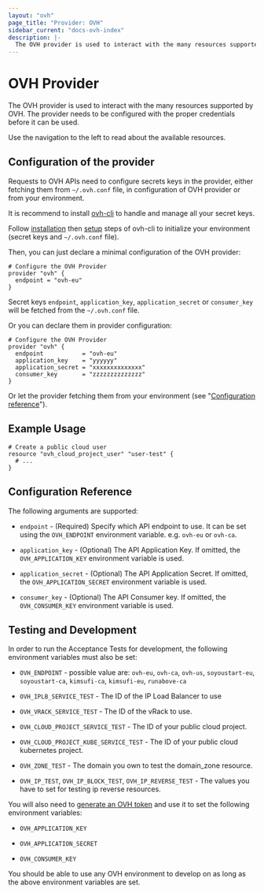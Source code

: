 ```yaml
---
layout: "ovh"
page_title: "Provider: OVH"
sidebar_current: "docs-ovh-index"
description: |-
  The OVH provider is used to interact with the many resources supported by OVH. The provider needs to be configured with the proper credentials before it can be used.
---
```


# OVH Provider

The OVH provider is used to interact with the
many resources supported by OVH. The provider needs to be configured
with the proper credentials before it can be used.

Use the navigation to the left to read about the available resources.

## Configuration of the provider

Requests to OVH APIs need to configure secrets keys in the provider, either fetching them from `~/.ovh.conf` file, in configuration of OVH provider or from your environment.

It is recommend to install [ovh-cli](https://github.com/ovh/ovh-cli) to handle and manage all your secret keys.

Follow [installation](https://github.com/ovh/ovh-cli#installation) then [setup](https://github.com/ovh/ovh-cli#getting-started) steps of ovh-cli to initialize your environment (secret keys and `~/.ovh.conf` file).

Then, you can just declare a minimal configuration of the OVH provider:

```hcl
# Configure the OVH Provider
provider "ovh" {
  endpoint = "ovh-eu"
}
```
Secret keys `endpoint`, `application_key`, `application_secret` or
`consumer_key` will be fetched from the `~/.ovh.conf` file.

Or you can declare them in provider configuration:

```hcl
# Configure the OVH Provider
provider "ovh" {
  endpoint           = "ovh-eu"
  application_key    = "yyyyyy"
  application_secret = "xxxxxxxxxxxxxx"
  consumer_key       = "zzzzzzzzzzzzzz"
}
```

Or let the provider fetching them from your environment (see "[Configuration reference](#configuration-reference)").


## Example Usage

```hcl
# Create a public cloud user
resource "ovh_cloud_project_user" "user-test" {
  # ...
}
```

## Configuration Reference

The following arguments are supported:

* `endpoint` - (Required) Specify which API endpoint to use.
  It can be set using the `OVH_ENDPOINT` environment
  variable. e.g. `ovh-eu` or `ovh-ca`.

* `application_key` - (Optional) The API Application Key. If omitted,
  the `OVH_APPLICATION_KEY` environment variable is used.

* `application_secret` - (Optional) The API Application Secret. If omitted,
  the `OVH_APPLICATION_SECRET` environment variable is used.

* `consumer_key` - (Optional) The API Consumer key. If omitted,
  the `OVH_CONSUMER_KEY` environment variable is used.

## Testing and Development

In order to run the Acceptance Tests for development, the following environment
variables must also be set:

* `OVH_ENDPOINT` - possible value are: `ovh-eu`, `ovh-ca`, `ovh-us`, `soyoustart-eu`, `soyoustart-ca`, `kimsufi-ca`, `kimsufi-eu`, `runabove-ca`

* `OVH_IPLB_SERVICE_TEST` - The ID of the IP Load Balancer to use

* `OVH_VRACK_SERVICE_TEST` - The ID of the vRack to use.

* `OVH_CLOUD_PROJECT_SERVICE_TEST` - The ID of your public cloud project.

* `OVH_CLOUD_PROJECT_KUBE_SERVICE_TEST` - The ID of your public cloud kubernetes project.

* `OVH_ZONE_TEST` - The domain you own to test the domain_zone resource.

* `OVH_IP_TEST`, `OVH_IP_BLOCK_TEST`, `OVH_IP_REVERSE_TEST` - The values you have to set for testing ip reverse resources.

You will also need to [generate an OVH token](https://api.ovh.com/createToken/?GET=/*&POST=/*&PUT=/*&DELETE=/*) and use it to set the following environment variables:

 * `OVH_APPLICATION_KEY`

 * `OVH_APPLICATION_SECRET`

 * `OVH_CONSUMER_KEY`

You should be able to use any OVH environment to develop on as long as the above environment variables are set.
